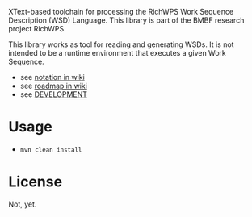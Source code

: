 XText-based toolchain for processing the RichWPS Work Sequence Description (WSD) Language.
This library is part of the BMBF research project RichWPS.

This library works as tool for reading and generating WSDs. It is not intended to be a runtime environment that executes a given Work Sequence.

* see [notation in wiki](https://github.com/richwps/commons/wiki/%5Brola-core%5D-notation)
* see [roadmap in wiki](https://github.com/richwps/commons/wiki/%5Brola-core%5D-roadmap) 
* see [DEVELOPMENT](DEVELOPMENT.md)

# Usage

* `mvn clean install`

# License

Not, yet.